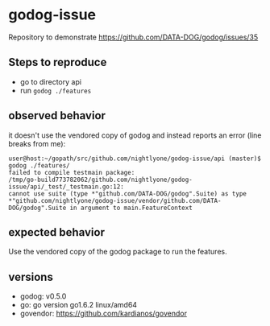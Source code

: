 # godog-issue

Repository to demonstrate https://github.com/DATA-DOG/godog/issues/35

## Steps to reproduce
* go to directory api
* run `godog ./features`

## observed behavior
it doesn't use the vendored copy of godog and instead reports an error (line breaks from me):
```
user@host:~/gopath/src/github.com/nightlyone/godog-issue/api (master)$ godog ./features/
failed to compile testmain package:
/tmp/go-build773782062/github.com/nightlyone/godog-issue/api/_test/_testmain.go:12: 
cannot use suite (type *"github.com/DATA-DOG/godog".Suite) as type *"github.com/nightlyone/godog-issue/vendor/github.com/DATA-DOG/godog".Suite in argument to main.FeatureContext
``` 
## expected behavior
Use the vendored copy of the godog package to run the features.

## versions
* godog: v0.5.0
* go: go version go1.6.2 linux/amd64
* govendor: https://github.com/kardianos/govendor

